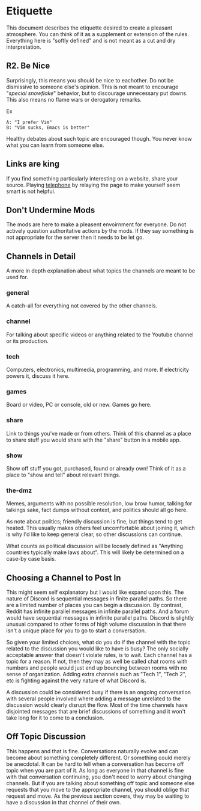 # Etiquette

This document describes the etiquette desired to create a pleasant atmosphere.
You can think of it as a supplement or extension of the rules. Everything here
is "softly defined" and is not meant as a cut and dry interpretation.

## R2. Be Nice
Surprisingly, this means you should be nice to eachother. Do not be dismissive
to someone else's opinion. This is not meant to encourage "*special snowflake*"
behavior, but to discourage unnecessary put downs. This also means no flame
wars or derogatory remarks.

Ex
```
A: "I prefer Vim"
B: "Vim sucks, Emacs is better"
```

Healthy debates about such topic are encouraged though. You never know what you
can learn from someone else.


## Links are king
If you find something particularly interesting on a website, share your source.
Playing [telephone](https://en.wikipedia.org/wiki/Chinese_whispers) by relaying
the page to make yourself seem smart is not helpful.


## Don't Undermine Mods
The mods are here to make a pleasent envoirnment for everyone. Do not actively
question authoritative actions by the mods. If they say something is not
appropriate for the server then it needs to be let go.


## Channels in Detail
A more in depth explanation about what topics the channels are meant to be used
for.

### general
A catch-all for everything not covered by the other channels.

### channel
For talking about specific videos or anything related to the Youtube channel or
its production.

### tech
Computers, electronics, multimedia, programming, and more. If electricity powers
it, discuss it here.

### games
Board or video, PC or console, old or new. Games go here.

### share
Link to things you've made or from others. Think of this channel as a place to share stuff you would share with the "share" button in a mobile app.

### show
Show off stuff you got, purchased, found or already own! Think of it as a place to "show and tell" about relevant things.

### the-dmz
Memes, arguments with no possible resolution, low brow humor, talking for
talkings sake, fact dumps without context, and politics should all go here.

As note about politics; friendly discussion is fine, but things tend to get
heated. This usually makes others feel uncomfortable about joining it, which is
why I'd like to keep general clear, so other discussions can continue.

What counts as political discussion will be loosely defined as "Anything
countries typically make laws about". This will likely be determined on a
case-by case basis.




## Choosing a Channel to Post In

This might seem self explanatory but I would like expand upon this. The nature 
of Discord is sequential messages in finite parallel paths. So there are a 
limited number of places you can begin a discussion. By contrast, Reddit has 
infinite parallel messages in infinite parallel paths. And a forum would have 
sequential messages in infinite parallel paths. Discord is slightly unusual 
compared to other forms of high volume discussion in that there isn't a unique 
place for you to go to start a conversation. 

So given your limited choices, what do you do if the channel with the topic 
related to the discussion you would like to have is busy? The only socially 
acceptable answer that doesn't violate rules, is to wait. Each channel has a 
topic for a reason. If not, then they may as well be called chat rooms with 
numbers and people would just end up bouncing between rooms with no sense of 
organization. Adding extra channels such as "Tech 1", "Tech 2", etc is fighting 
against the very nature of what Discord is. 

A discussion could be considered busy if there is an ongoing conversation with 
several people involved where adding a message unrelated to the discussion 
would clearly disrupt the flow. Most of the time channels have disjointed 
messages that are brief discussions of something and it won't take long for it 
to come to a conclusion.

## Off Topic Discussion
This happens and that is fine. Conversations naturally evolve and can become 
about something completely different. Or something could merely be anecdotal. 
It can be hard to tell when a conversation has become off topic when you are 
part of it. As long as everyone in that channel is fine with that conversation 
continuing, you don't need to worry about changing channels. But if you are 
talking about something off topic and someone else requests that you move to 
the appropriate channel, you should oblige that request and move. As the 
previous section covers, they may be waiting to have a discussion in that 
channel of their own.
